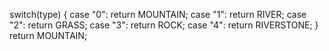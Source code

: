 switch(type) {
    case "0":
      return MOUNTAIN;
    case "1":
      return RIVER;
    case "2":
      return GRASS;
    case "3":
      return ROCK;
    case "4":
      return RIVERSTONE;
}
return MOUNTAIN;
